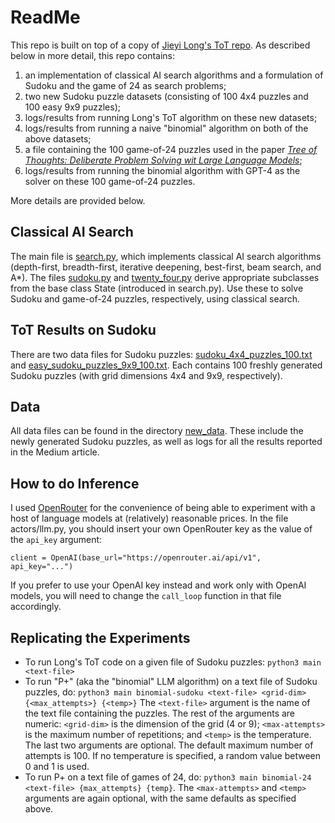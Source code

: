 ﻿# ReadMe 

This repo is built on top of a copy of [Jieyi Long's ToT repo](https://github.com/jieyilong/tree-of-thought-puzzle-solver). As described below in more detail, this repo contains:

 1. an implementation of classical AI search algorithms and a formulation of Sudoku and the game of 24 as search problems;
 2. two new Sudoku puzzle datasets (consisting of 100 4x4 puzzles and 100 easy 9x9 puzzles);
 3.  logs/results from running Long's ToT algorithm on these new datasets;
 4.  logs/results from running a naive "binomial" algorithm on both of the above datasets;
 5. a file containing the 100 game-of-24 puzzles used in the paper *[Tree of Thoughts: Deliberate Problem Solving wit Large Language Models](https://arxiv.org/pdf/2305.10601.pdf)*;
 6. logs/results from running the binomial algorithm with GPT-4 as the solver on these 100 game-of-24 puzzles.

More details are provided below.
## Classical AI Search
The main file is [search.py](https://github.com/konstantine4096/tot/blob/main/search.py), which implements classical AI search algorithms (depth-first, breadth-first, iterative deepening, best-first, beam search, and A*). The files [sudoku.py](https://github.com/konstantine4096/tot/blob/main/sudoku.py) and [twenty_four.py](https://github.com/konstantine4096/tot/blob/main/twenty_four.py) derive appropriate subclasses from the base class State (introduced in search.py). Use these to solve Sudoku and game-of-24 puzzles, respectively, using classical search.  

## ToT Results on Sudoku

There are two data files for Sudoku puzzles: [sudoku_4x4_puzzles_100.txt](https://github.com/konstantine4096/tree-of-thoughts/blob/main/new_data/sudoku_4x4_puzzles_100.txt) and [easy_sudoku_puzzles_9x9_100.txt](https://github.com/konstantine4096/tree-of-thoughts/blob/main/new_data/easy_sudoku_puzzles_9x9_100.txt). Each contains 100 freshly generated Sudoku puzzles (with grid dimensions 4x4 and 9x9, respectively). 

## Data
All data files can be found in the directory [new_data](https://github.com/konstantine4096/tree-of-thoughts/tree/main/new_data). These include the newly generated Sudoku puzzles, as well as logs for all the results reported in the Medium article.  

## How to do Inference
I used [OpenRouter](https://openrouter.ai/docs#models) for the convenience of being able to experiment with a host of language models at (relatively) reasonable prices. In the file actors/llm.py, you should insert your own OpenRouter key as the value of the `api_key` argument:

    client = OpenAI(base_url="https://openrouter.ai/api/v1", api_key="...")

If you prefer to use your OpenAI key instead and work only with OpenAI models, you will need to change the `call_loop` function in that file accordingly. 

## Replicating the Experiments

 - To run Long's ToT code on a given file of Sudoku puzzles: `python3 main <text-file>`
 - To run "P+" (aka the "binomial" LLM algorithm) on a text file of Sudoku puzzles, do:
 `python3 main binomial-sudoku <text-file> <grid-dim> {<max_attempts>} {<temp>}`
 The `<text-file>` argument is the name of the text file containing the puzzles. The rest of the arguments are numeric: `<grid-dim>` is the dimension of the grid (4 or 9); `<max-attempts>` is the maximum number of repetitions; and `<temp>` is the temperature. The last two arguments are optional. The default maximum number of attempts is 100. If no temperature is specified, a random value between 0 and 1 is used. 
 - To run P+ on a text file of games of 24, do: `python3 main binomial-24 <text-file> {max_attempts} {temp}`. The `<max-attempts>` and `<temp>` arguments are again optional, with the same defaults as specified above.

